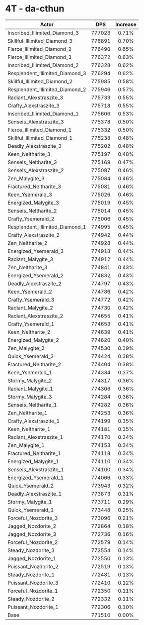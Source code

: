 # 4T - da-cthun
| Actor | DPS | Increase |
|---|:---:|:---:|
|Inscribed_Illimited_Diamond_3|777023|0.71%|
|Skillful_Illimited_Diamond_3|776891|0.70%|
|Fierce_Illimited_Diamond_2|776490|0.65%|
|Fierce_Illimited_Diamond_3|776372|0.63%|
|Inscribed_Illimited_Diamond_2|776328|0.62%|
|Resplendent_Illimited_Diamond_3|776294|0.62%|
|Skillful_Illimited_Diamond_2|775985|0.58%|
|Resplendent_Illimited_Diamond_2|775946|0.57%|
|Radiant_Alexstraszite_3|775733|0.55%|
|Crafty_Alexstraszite_3|775718|0.55%|
|Inscribed_Illimited_Diamond_1|775606|0.53%|
|Senseis_Alexstraszite_3|775378|0.50%|
|Fierce_Illimited_Diamond_1|775332|0.50%|
|Skillful_Illimited_Diamond_1|775238|0.48%|
|Deadly_Alexstraszite_3|775202|0.48%|
|Keen_Neltharite_3|775197|0.48%|
|Senseis_Neltharite_3|775169|0.47%|
|Senseis_Alexstraszite_2|775087|0.46%|
|Zen_Malygite_3|775084|0.46%|
|Fractured_Neltharite_3|775081|0.46%|
|Keen_Ysemerald_3|775026|0.46%|
|Energized_Malygite_3|775019|0.45%|
|Senseis_Neltharite_2|775014|0.45%|
|Crafty_Ysemerald_2|775006|0.45%|
|Resplendent_Illimited_Diamond_1|774995|0.45%|
|Crafty_Alexstraszite_2|774942|0.44%|
|Zen_Neltharite_2|774928|0.44%|
|Energized_Ysemerald_3|774918|0.44%|
|Radiant_Malygite_3|774912|0.44%|
|Zen_Neltharite_3|774841|0.43%|
|Energized_Ysemerald_2|774832|0.43%|
|Deadly_Alexstraszite_2|774797|0.43%|
|Keen_Ysemerald_2|774786|0.42%|
|Crafty_Ysemerald_3|774772|0.42%|
|Radiant_Malygite_2|774730|0.42%|
|Radiant_Alexstraszite_2|774655|0.41%|
|Crafty_Ysemerald_1|774653|0.41%|
|Keen_Neltharite_2|774639|0.41%|
|Energized_Malygite_2|774620|0.40%|
|Zen_Malygite_2|774530|0.39%|
|Quick_Ysemerald_3|774424|0.38%|
|Fractured_Neltharite_2|774404|0.38%|
|Keen_Ysemerald_1|774334|0.37%|
|Stormy_Malygite_2|774317|0.36%|
|Radiant_Malygite_1|774306|0.36%|
|Stormy_Malygite_3|774284|0.36%|
|Senseis_Neltharite_1|774282|0.36%|
|Zen_Neltharite_1|774253|0.36%|
|Crafty_Alexstraszite_1|774199|0.35%|
|Keen_Neltharite_1|774181|0.35%|
|Radiant_Alexstraszite_1|774170|0.34%|
|Zen_Malygite_1|774153|0.34%|
|Fractured_Neltharite_1|774118|0.34%|
|Energized_Malygite_1|774110|0.34%|
|Senseis_Alexstraszite_1|774100|0.34%|
|Energized_Ysemerald_1|774066|0.33%|
|Quick_Ysemerald_2|773943|0.32%|
|Deadly_Alexstraszite_1|773873|0.31%|
|Stormy_Malygite_1|773711|0.29%|
|Quick_Ysemerald_1|773448|0.25%|
|Forceful_Nozdorite_3|773096|0.21%|
|Jagged_Nozdorite_2|772864|0.18%|
|Jagged_Nozdorite_3|772736|0.16%|
|Forceful_Nozdorite_2|772579|0.14%|
|Steady_Nozdorite_3|772554|0.14%|
|Jagged_Nozdorite_1|772550|0.13%|
|Puissant_Nozdorite_2|772519|0.13%|
|Steady_Nozdorite_1|772481|0.13%|
|Puissant_Nozdorite_3|772410|0.12%|
|Forceful_Nozdorite_1|772350|0.11%|
|Steady_Nozdorite_2|772332|0.11%|
|Puissant_Nozdorite_1|772306|0.10%|
|Base|771510|0.00%|

